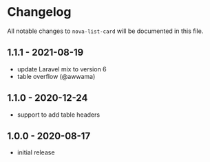 # Changelog

All notable changes to `nova-list-card` will be documented in this file.

## 1.1.1 - 2021-08-19
- update Laravel mix to version 6
- table overflow (@awwama)

## 1.1.0 - 2020-12-24
- support to add table headers

## 1.0.0 - 2020-08-17
- initial release